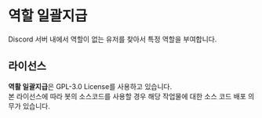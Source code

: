 # 역할 일괄지급

Discord 서버 내에서 역할이 없는 유저를 찾아서 특정 역할을 부여합니다.

## 라이선스

**역활 일괄지급**은 GPL-3.0 License를 사용하고 있습니다.  
본 라이선스에 따라 봇의 소스코드를 사용할 경우 해당 작업물에 대한 소스 코드 배포 의무가 있습니다.

